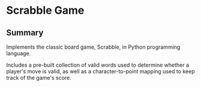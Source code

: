 # Scrabble Game

## Summary

Implements the classic board game, Scrabble, in Python programming language.

Includes a pre-built collection of valid words used to determine whether a player's move is valid, as well as a character-to-point mapping used to keep track of the game's score.
